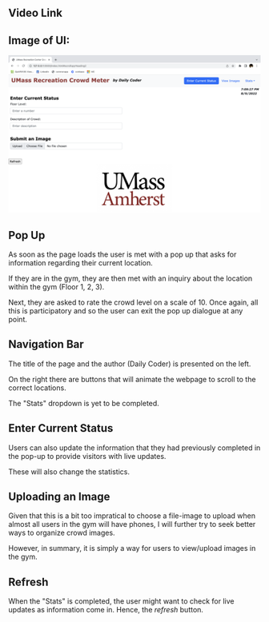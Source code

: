 
## Video Link


## Image of UI:
![Screenshot](UI%20-%20MS2.png)

## Pop Up
As soon as the page loads the user is met with a pop up that asks for information regarding their current location.

If they are in the gym, they are then met with an inquiry about the location within the gym (Floor 1, 2, 3).

Next, they are asked to rate the crowd level on a scale of 10. Once again, all this is participatory and so the user can exit the pop up dialogue at any point.

## Navigation Bar
The title of the page and the author (Daily Coder) is presented on the left.

On the right there are buttons that will animate the webpage to scroll to the correct locations.

The "Stats" dropdown is yet to be completed.

## Enter Current Status
Users can also update the information that they had previously completed in the pop-up to provide visitors with live updates. 

These will also change the statistics.

## Uploading an Image
Given that this is a bit too impratical to choose a file-image to upload when almost all users in the gym will have phones, I will further try to seek better ways to organize crowd images.

However, in summary, it is simply a way for users to view/upload images in the gym.

## Refresh
When the "Stats" is completed, the user might want to check for live updates as information come in. Hence, the *refresh* button.


